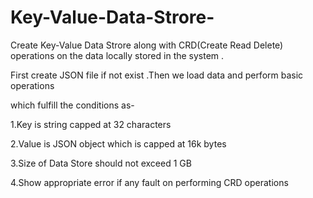 # Key-Value-Data-Strore-
Create Key-Value Data Strore  along with CRD(Create Read Delete) operations on the data locally stored in the system .

First create JSON file if not exist .Then we load data and perform basic operations

which fulfill the conditions as-

1.Key is string capped at 32 characters

2.Value is JSON object which is capped at 16k bytes

3.Size of Data Store should not exceed 1 GB

4.Show appropriate error if any fault on performing CRD operations
